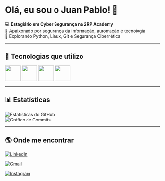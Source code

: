 # Olá, eu sou o Juan Pablo! 👋  

💻 **Estagiário em Cyber Segurança na 2RP Academy**  
🔐 Apaixonado por segurança da informação, automação e tecnologia  
🚀 Explorando Python, Linux, Git e Segurança Cibernética  

---

## 🚀 Tecnologias que utilizo  

<p align="left">
  <img src="https://cdn.jsdelivr.net/gh/devicons/devicon/icons/python/python-original.svg" width="50" height="50"/>
  <img src="https://cdn.jsdelivr.net/gh/devicons/devicon/icons/linux/linux-original.svg" width="50" height="50"/>
  <img src="https://cdn.jsdelivr.net/gh/devicons/devicon/icons/git/git-original.svg" width="50" height="50"/>
  <img src="https://cdn.jsdelivr.net/gh/devicons/devicon/icons/java/java-original.svg" width="50" height="50"/>
</p>

---

## 📊 Estatísticas  

![Estatísticas do GitHub](https://github-readme-stats.vercel.app/api?username=JJuanPabl0&show_icons=true&theme=dracula)  
![Gráfico de Commits](https://github-readme-activity-graph.vercel.app/graph?username=JJuanPabl0&theme=dracula)  

---

## 🌎 Onde me encontrar  

[![LinkedIn](https://img.shields.io/badge/LinkedIn-0077B5?style=for-the-badge&logo=linkedin&logoColor=white)](https://www.linkedin.com/in/juan-pablo-9284a6263)

[![Gmail](https://img.shields.io/badge/Gmail-D14836?style=for-the-badge&logo=gmail&logoColor=white)](mailto:juanpinpa50@gmail.com)

[![Instagram](https://img.shields.io/badge/Instagram-E4405F?style=for-the-badge&logo=instagram&logoColor=white)](https://www.instagram.com/juupbs/)

